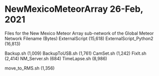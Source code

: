 # NewMexicoMeteorArray 26-Feb, 2021
Files for the New Mexico Meteor Array sub-network of the Global Meteor Network
Filename		(Bytes)
ExternalScript		(15,618)
ExternalScript_Python2	(16,813)

Backup.sh		(1,009)
BackupToUSB.sh		(1,761)
CamSet.sh		(1,242)
FixIt.sh		(2,414)
NM_Server.sh		(684)
TimeLapse.sh		(8,986)

move_to_RMS.sh		(1,356)

